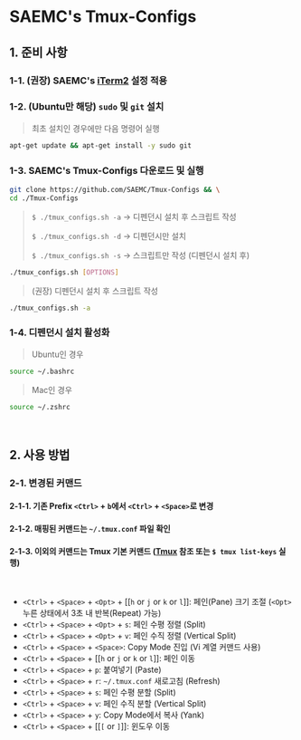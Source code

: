 # SAEMC's Tmux-Configs

## 1. 준비 사항

### 1-1. (권장) SAEMC's [iTerm2](https://github.com/SAEMC/iTerm2-Configs.git) 설정 적용

### 1-2. (Ubuntu만 해당) `sudo` 및 `git` 설치

> 최초 설치인 경우에만 다음 명령어 실행

```bash
apt-get update && apt-get install -y sudo git
```

### 1-3. SAEMC's Tmux-Configs 다운로드 및 실행

```bash
git clone https://github.com/SAEMC/Tmux-Configs && \
cd ./Tmux-Configs
```

> `$ ./tmux_configs.sh -a` -> 디펜던시 설치 후 스크립트 작성
>
> `$ ./tmux_configs.sh -d` -> 디펜던시만 설치
>
> `$ ./tmux_configs.sh -s` -> 스크립트만 작성 (디펜던시 설치 후)

```bash
./tmux_configs.sh [OPTIONS]
```

> (권장) 디펜던시 설치 후 스크립트 작성

```bash
./tmux_configs.sh -a
```

### 1-4. 디펜던시 설치 활성화

> Ubuntu인 경우

```bash
source ~/.bashrc
```

> Mac인 경우

```bash
source ~/.zshrc
```

<br/>

## 2. 사용 방법

### 2-1. 변경된 커맨드

#### 2-1-1. 기존 Prefix `<Ctrl>` + `b`에서 `<Ctrl>` + `<Space>`로 변경

#### 2-1-2. 매핑된 커맨드는 `~/.tmux.conf` 파일 확인

#### 2-1-3. 이외의 커맨드는 Tmux 기본 커맨드 ([Tmux](https://github.com/tmux/tmux) 참조 또는 `$ tmux list-keys` 실행)

<br/>

- `<Ctrl>` + `<Space>` + `<Opt>` + [[`h` or `j` or `k` or `l`]]: 페인(Pane) 크기 조절 (`<Opt>` 누른 상태에서 3초 내 반복(Repeat) 가능)
- `<Ctrl>` + `<Space>` + `<Opt>` + `s`: 페인 수평 정렬 (Split)
- `<Ctrl>` + `<Space>` + `<Opt>` + `v`: 페인 수직 정렬 (Vertical Split)
- `<Ctrl>` + `<Space>` + `<Space>`: Copy Mode 진입 (Vi 계열 커맨드 사용)
- `<Ctrl>` + `<Space>` + [[`h` or `j` or `k` or `l`]]: 페인 이동
- `<Ctrl>` + `<Space>` + `p`: 붙여넣기 (Paste)
- `<Ctrl>` + `<Space>` + `r`: `~/.tmux.conf` 새로고침 (Refresh)
- `<Ctrl>` + `<Space>` + `s`: 페인 수평 분할 (Split)
- `<Ctrl>` + `<Space>` + `v`: 페인 수직 분할 (Vertical Split)
- `<Ctrl>` + `<Space>` + `y`: Copy Mode에서 복사 (Yank)
- `<Ctrl>` + `<Space>` + [[`[` or `]`]]: 윈도우 이동
